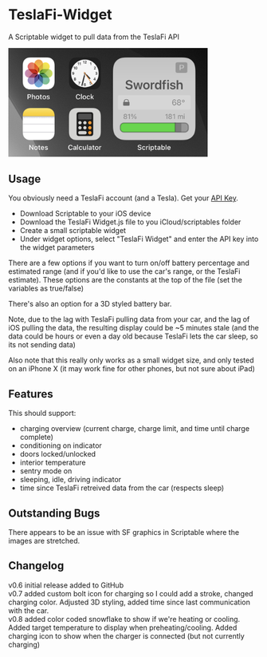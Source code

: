 # TeslaFi-Widget
A Scriptable widget to pull data from the TeslaFi API

<img src="TeslaFi_Screen.jpg" width="400" />

## Usage
You obviously need a TeslaFi account (and a Tesla). Get your [API Key](https://teslafi.com/api.php).

* Download Scriptable to your iOS device
* Download the TeslaFi Widget.js file to you iCloud/scriptables folder
* Create a small scriptable widget
* Under widget options, select "TeslaFi Widget" and enter the API key into the widget parameters

There are a few options if you want to turn on/off battery percentage and estimated range (and if you'd like to use the car's range, or the TeslaFi estimate). These options are the constants at the top of the file (set the variables as true/false)

There's also an option for a 3D styled battery bar.

Note, due to the lag with TeslaFi pulling data from your car, and the lag of iOS pulling the data, the resulting display could be ~5 minutes stale (and the data could be hours or even a day old because TeslaFi lets the car sleep, so its not sending data)

Also note that this really only works as a small widget size, and only tested on an iPhone X (it may work fine for other phones, but not sure about iPad)

## Features

This should support:
* charging overview (current charge, charge limit, and time until charge complete)
* conditioning on indicator
* doors locked/unlocked
* interior temperature
* sentry mode on
* sleeping, idle, driving indicator
* time since TeslaFi retreived data from the car (respects sleep)

## Outstanding Bugs

There appears to be an issue with SF graphics in Scriptable where the images are stretched. 

## Changelog

v0.6 initial release added to GitHub  
v0.7 added custom bolt icon for charging so I could add a stroke, changed charging color. Adjusted 3D styling, added time since last communication with the car.  
v0.8 added color coded snowflake to show if we're heating or cooling. Added target temperature to display when preheating/cooling. Added charging icon to show when the charger is connected (but not currently charging)

